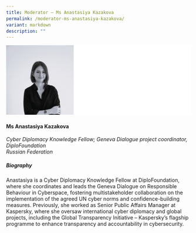 ```yaml
---
title: Moderator – Ms Anastasiya Kazakova
permalink: /moderator-ms-anastasiya-kazakova/
variant: markdown
description: ""
---
```

![](/images/2025%20speakers/Anastasiya_Kazakova.png)
#### **Ms Anastasiya Kazakova**

*Cyber Diplomacy Knowledge Fellow; Geneva Dialogue project coordinator, <br> DiploFoundation<br>Russian Federation*

##### **Biography**
Anastasiya is a Cyber Diplomacy Knowledge Fellow at DiploFoundation, where she coordinates and leads the
Geneva Dialogue on Responsible Behaviour in Cyberspace, fostering multistakeholder collaboration on the
implementation of the agreed UN cyber norms and confidence-building measures. Previously, she worked as
Senior Public Affairs Manager at Kaspersky, where she oversaw international cyber diplomacy and global
projects, including the Global Transparency Initiative – Kaspersky’s flagship programme to enhance
transparency and accountability in cybersecurity.